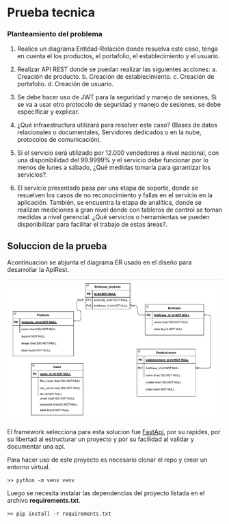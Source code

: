 # Prueba tecnica

### Planteamiento del problema

1. Realice un diagrama Entidad-Relación donde resuelva este caso, tenga en cuenta el los
productos, el portafolio, el establecimiento y el usuario.  

2. Realizar API REST donde se puedan realizar las siguientes acciones:
    a. Creación de producto.
    b. Creación de establecimiento.
    c. Creación de portafolio.
    d. Creación de usuario.

3. Se debe hacer uso de JWT para la seguridad y manejo de sesiones, Si se va a usar otro
protocolo de seguridad y manejo de sesiones, se debe especificar y explicar.  

4. ¿Qué infraestructura utilizará para resolver este caso? (Bases de datos relacionales o
documentales, Servidores dedicados o en la nube, protocolos de comunicación).  

5. Si el servicio será utilizado por 12.000 vendedores a nivel nacional, con una disponibilidad
del 99.9999% y el servicio debe funcionar por lo menos de lunes a sábado, ¿Qué medidas
tomaría para garantizar los servicios?.

6. El servicio presentado pasa por una etapa de soporte, donde se resuelven los casos de no
reconocimiento y fallas en el servicio en la aplicación. También, se encuentra la etapa de
analítica, donde se realizan mediciones a gran nivel donde con tableros de control se
toman medidas a nivel gerencial. ¿Qué servicios o herramientas se pueden disponibilizar
para facilitar el trabajo de estas áreas?.

## Soluccion de la prueba

Acontinuacion se abjunta el diagrama ER usado en el diseño para desarrollar la ApiRest. 

![Diagrama ER](./driagramappprueba.png)

El framework selecciona para esta solucion fue [FastApi](https://fastapi.tiangolo.com/), por su rapides, por su libertad al estructurar un proyecto y por su facilidad al validar y documentar una api.

Para hacer uso de este proyecto es necesario clonar el repo y crear un entorno virtual.

~~~ 
>> python -m venv venv 
~~~

Luego se necesita instalar las dependencias del proyecto listada en el archivo **requirements.txt**.

~~~
>> pip install -r requirements.txt
~~~